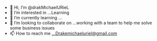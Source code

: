 - 👋 Hi, I’m @drakMichaelURieL
- 👀 I’m interested in ...Learning
- 🌱 I’m currently learning ...
- 💞️ I’m looking to collaborate on ...working with a team to help me solve some business issues
- 📫 How to reach me ...Drakemichaeluriel@gmail.com

<!---
drakMichaelURieL/drakMichaelURieL is a ✨ special ✨ repository because its `README.md` (this file) appears on your GitHub profile.
You can click the Preview link to take a look at your changes.
--->
